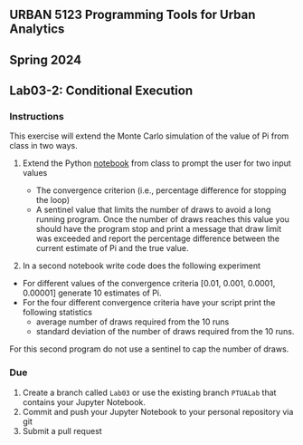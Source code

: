 ## URBAN 5123 Programming Tools for Urban Analytics
## Spring 2024
## Lab03-2: Conditional Execution

### Instructions

This exercise will extend the Monte Carlo simulation of the value of Pi from class in two ways.

1. Extend the Python [notebook] from class to prompt the user for two input values
   - The convergence criterion (i.e., percentage difference for stopping the loop)
   - A sentinel value that limits the number of draws to avoid a long running program. Once the number of draws reaches this value you should have the program stop and print a message that draw limit was exceeded and report the percentage difference between the current estimate of Pi and the true value.

2. In a second notebook write code does the following experiment
 
  - For different values of the convergence criteria [0.01, 0.001, 0.0001, 0.00001] generate 10 estimates of Pi.
  - For the four different convergence criteria have your script print the following statistics
    - average number of draws required from the 10 runs
    - standard deviation of the number of draws required from the 10 runs.

For this second program do not use a sentinel to cap the number of draws.

### Due

1. Create a branch called `Lab03` or use the existing branch `PTUALab` that contains your Jupyter Notebook.
2. Commit and push your Jupyter Notebook to your personal repository via git
3. Submit a pull request

[notebook]: https://github.com/qszhao/PTUA2024/blob/main/Lab03/Lab/simulate_pi.ipynb
